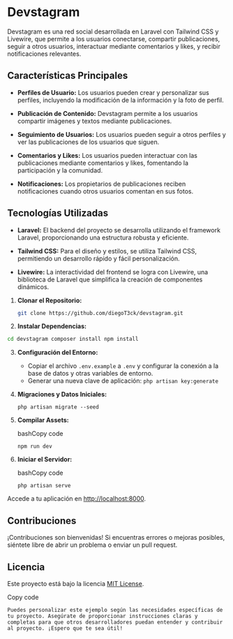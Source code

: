 # Devstagram

Devstagram es una red social desarrollada en Laravel con Tailwind CSS y Livewire, que permite a los usuarios conectarse, compartir publicaciones, seguir a otros usuarios, interactuar mediante comentarios y likes, y recibir notificaciones relevantes.

## Características Principales

- **Perfiles de Usuario:** Los usuarios pueden crear y personalizar sus perfiles, incluyendo la modificación de la información y la foto de perfil.

- **Publicación de Contenido:** Devstagram permite a los usuarios compartir imágenes y textos mediante publicaciones.

- **Seguimiento de Usuarios:** Los usuarios pueden seguir a otros perfiles y ver las publicaciones de los usuarios que siguen.

- **Comentarios y Likes:** Los usuarios pueden interactuar con las publicaciones mediante comentarios y likes, fomentando la participación y la comunidad.

- **Notificaciones:** Los propietarios de publicaciones reciben notificaciones cuando otros usuarios comentan en sus fotos.

## Tecnologías Utilizadas

- **Laravel:** El backend del proyecto se desarrolla utilizando el framework Laravel, proporcionando una estructura robusta y eficiente.

- **Tailwind CSS:** Para el diseño y estilos, se utiliza Tailwind CSS, permitiendo un desarrollo rápido y fácil personalización.

- **Livewire:** La interactividad del frontend se logra con Livewire, una biblioteca de Laravel que simplifica la creación de componentes dinámicos.


1. **Clonar el Repositorio:**
   ```bash
   git clone https://github.com/diegoT3ck/devstagram.git
   ```

2. **Instalar Dependencias:**
```sh
cd devstagram composer install npm install
```
    
3. **Configuración del Entorno:**
    
    - Copiar el archivo `.env.example` a `.env` y configurar la conexión a la base de datos y otras variables de entorno.
    - Generar una nueva clave de aplicación: `php artisan key:generate`
4. **Migraciones y Datos Iniciales:**
    
    `php artisan migrate --seed`
    
5. **Compilar Assets:**
    
    bashCopy code
    
    `npm run dev`
    
6. **Iniciar el Servidor:**
    
    bashCopy code
    
    `php artisan serve`
    

Accede a tu aplicación en [http://localhost:8000](http://localhost:8000/).

## Contribuciones

¡Contribuciones son bienvenidas! Si encuentras errores o mejoras posibles, siéntete libre de abrir un problema o enviar un pull request.

## Licencia

Este proyecto está bajo la licencia [MIT License](https://chat.openai.com/c/LICENSE).

Copy code

`Puedes personalizar este ejemplo según las necesidades específicas de tu proyecto. Asegúrate de proporcionar instrucciones claras y completas para que otros desarrolladores puedan entender y contribuir al proyecto. ¡Espero que te sea útil!`
